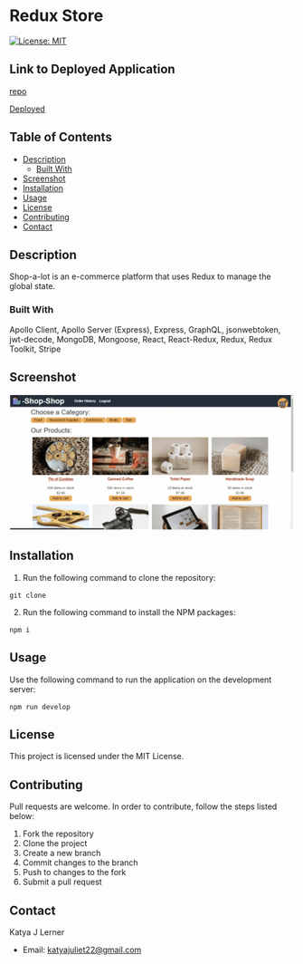 # Redux Store
[![License: MIT](https://img.shields.io/badge/License-MIT-yellow.svg)](https://opensource.org/licenses/MIT)

## Link to Deployed Application
[repo](https://github.com/katyajuliet/shop-a-lot)

[Deployed](https://shop-a-lot-redux.herokuapp.com/)

## Table of Contents
* [Description](#description)
  * [Built With](#built-with)
* [Screenshot](#screenshot) 
* [Installation](#installation)
* [Usage](#usage)
* [License](#license)
* [Contributing](#contributing)
* [Contact](#contact)

## Description
Shop-a-lot is an e-commerce platform that uses Redux to manage the global state.

### Built With
Apollo Client, Apollo Server (Express), Express, GraphQL, jsonwebtoken, jwt-decode, MongoDB, Mongoose, React, React-Redux, Redux, Redux Toolkit, Stripe

## Screenshot
<img src="assets\README-screenshot.png" alt="screenshot">

## Installation
1. Run the following command to clone the repository:
```
git clone 
```
2. Run the following command to install the NPM packages:
```
npm i
```

## Usage
Use the following command to run the application on the development server:
```
npm run develop
```

## License
This project is licensed under the MIT License.

## Contributing
Pull requests are welcome. In order to contribute, follow the steps listed below:
1. Fork the repository
2. Clone the project
3. Create a new branch
4. Commit changes to the branch
5. Push to changes to the fork
6. Submit a pull request

## Contact
Katya J Lerner
* Email: <katyajuliet22@gmail.com>